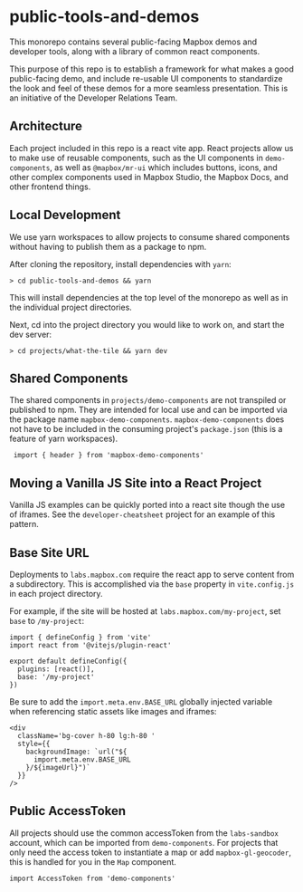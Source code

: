 # public-tools-and-demos

This monorepo contains several public-facing Mapbox demos and developer tools, along with a library of common react components.

This purpose of this repo is to establish a framework for what makes a good public-facing demo, and include re-usable UI components to standardize the look and feel of these demos for a more seamless presentation.  This is an initiative of the Developer Relations Team.

## Architecture

Each project included in this repo is a react vite app.  React projects allow us to make use of reusable components, such as the UI components in `demo-components`, as well as `@mapbox/mr-ui` which includes buttons, icons, and other complex components used in Mapbox Studio, the Mapbox Docs, and other frontend things.

## Local Development

We use yarn workspaces to allow projects to consume shared components without having to publish them as a package to npm.  

After cloning the repository, install dependencies with `yarn`:

```
> cd public-tools-and-demos && yarn
```

This will install dependencies at the top level of the monorepo as well as in the individual project directories.

Next, cd into the project directory you would like to work on, and start the dev server:

```
> cd projects/what-the-tile && yarn dev
```

## Shared Components

The shared components in `projects/demo-components` are not transpiled or published to npm. They are intended for local use and can be imported via the package name `mapbox-demo-components`.  `mapbox-demo-components` does not have to be included in the consuming project's `package.json` (this is a feature of yarn workspaces).

```
 import { header } from 'mapbox-demo-components'
```

## Moving a Vanilla JS Site into a React Project

Vanilla JS examples can be quickly ported into a react site though the use of iframes.  See the `developer-cheatsheet` project for an example of this pattern. 

## Base Site URL

Deployments to `labs.mapbox.com` require the react app to serve content from a subdirectory.  This is accomplished via the `base` property in `vite.config.js` in each project directory.

For example, if the site will be hosted at `labs.mapbox.com/my-project`, set `base` to `/my-project`:

```
import { defineConfig } from 'vite'
import react from '@vitejs/plugin-react'

export default defineConfig({
  plugins: [react()],
  base: '/my-project'
})
```

Be sure to add the `import.meta.env.BASE_URL` globally injected variable when referencing static assets like images and iframes:

```
<div
  className='bg-cover h-80 lg:h-80 '
  style={{
    backgroundImage: `url("${
      import.meta.env.BASE_URL
    }/${imageUrl}")`
  }}
/>
```

## Public AccessToken

All projects should use the common accessToken from the `labs-sandbox` account, which can be imported from `demo-components`.  For projects that only need the access token to instantiate a map or add `mapbox-gl-geocoder`, this is handled for you in the `Map` component.

```
import AccessToken from 'demo-components'
```